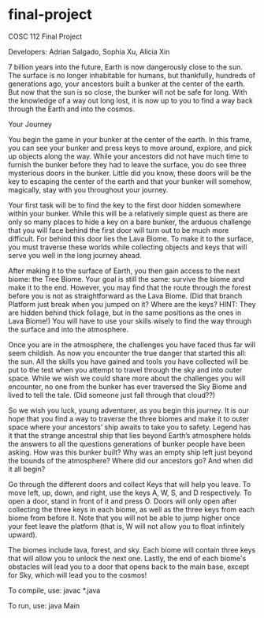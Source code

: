 # final-project
COSC 112 Final Project

Developers: Adrian Salgado, Sophia Xu, Alicia Xin

7 billion years into the future, Earth is now dangerously close to the sun. The surface is no longer inhabitable for humans, but thankfully, hundreds of generations ago, your ancestors built a bunker at the center of the earth. But now that the sun is so close, the bunker will not be safe for long. With the knowledge of a way out long lost, it is now up to you to find a way back through the Earth and into the cosmos.

Your Journey

You begin the game in your bunker at the center of the earth. In this frame, you can see your bunker and press keys to move around, explore, and pick up objects along the way. While your ancestors did not have much time to furnish the bunker before they had to leave the surface, you do see three mysterious doors in the bunker. Little did you know, these doors will be the key to escaping the center of the earth and that your bunker will somehow, magically, stay with you throughout your journey.

Your first task will be to find the key to the first door hidden somewhere within your bunker. While this will be a relatively simple quest as there are only so many places to hide a key on a bare bunker, the arduous challenge that you will face behind the first door will turn out to be much more difficult. For behind this door lies the Lava Biome. To make it to the surface, you must traverse these worlds while collecting objects and keys that will serve you well in the long journey ahead.

After making it to the surface of Earth, you then gain access to the next biome: the Tree Biome. Your goal is still the same: survive the biome and make it to the end. However, you may find that the route through the forest before you is not as straightforward as the Lava Biome. (Did that branch Platform just break when you jumped on it? Where are the keys? HINT: They are hidden behind thick foliage, but in the same positions as the ones in Lava Biome!) You will have to use your skills wisely to find the way through the surface and into the atmosphere.

Once you are in the atmosphere, the challenges you have faced thus far will seem childish. As now you encounter the true danger that started this all: the sun. All the skills you have gained and tools you have collected will be put to the test when you attempt to travel through the sky and into outer space. While we wish we could share more about the challenges you will encounter, no one from the bunker has ever traversed the Sky Biome and lived to tell the tale. (Did someone just fall through that cloud??)

So we wish you luck, young adventurer, as you begin this journey. It is our hope that you find a way to traverse the three biomes and make it to outer space where your ancestors’ ship awaits to take you to safety. Legend has it that the strange ancestral ship that lies beyond Earth’s atmosphere holds the answers to all the questions generations of bunker people have been asking. How was this bunker built? Why was an empty ship left just beyond the bounds of the atmosphere? Where did our ancestors go? And when did it all begin?

Go through the different doors and collect Keys that will help you leave. To move left, up, down, and right, use the keys A, W, S, and D respectively. To open a door, stand in front of it and press O. Doors will only open after collecting the three keys in each biome, as well as the three keys from each biome from before it. Note that you will not be able to jump higher once your feet leave the platform (that is, W will not allow you to float infinitely upward). 

The biomes include lava, forest, and sky. Each biome will contain three keys that will allow you to unlock the next one. Lastly, the end of each biome's obstacles will lead you to a door that opens back to the main base, except for Sky, which will lead you to the cosmos!

To compile, use:
javac *.java

To run, use:
java Main
